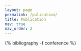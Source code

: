 ```yaml
---
layout: page
permalink: /pulication/
title: Publication
nav: true
nav_order: 2
---
```

<!-- _pages/publications.md -->
<div class="publications">

{% bibliography -f conference %}

</div>
